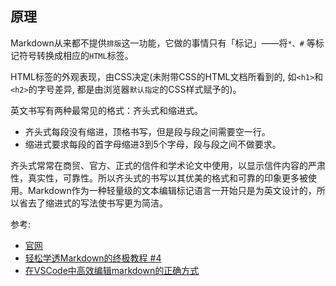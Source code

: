 

## 原理
Markdown从来都不提供`排版`这一功能，它做的事情只有「标记」——将`*、#` 等标记符号转换成相应的`HTML`标签。

HTML标签的外观表现，由CSS决定(未附带CSS的HTML文档所看到的, 如`<h1>`和`<h2>`的字号差异, 都是由浏览器`默认指定`的CSS样式赋予的)。

英文书写有两种最常见的格式：齐头式和缩进式。

- 齐头式每段没有缩进，顶格书写，但是段与段之间需要空一行。
- 缩进式要求每段的首字母缩进3到5个字母，段与段之间不做要求。

齐头式常常在商贸、官方、正式的信件和学术论文中使用，以显示信件内容的严肃性，真实性，可靠性。所以齐头式的书写以其优美的格式和可靠的印象更多被使用。Markdown作为一种轻量级的文本编辑标记语言一开始只是为英文设计的，所以省去了缩进式的写法使书写更为简洁。






参考:
- [官网](https://markdown.com.cn/)
- [轻松学透Markdown的终极教程 #4](https://zhuanlan.zhihu.com/p/110602456)
- [在VSCode中高效编辑markdown的正确方式](https://www.thisfaner.com/p/edit-markdown-efficiently-in-vscode/)

